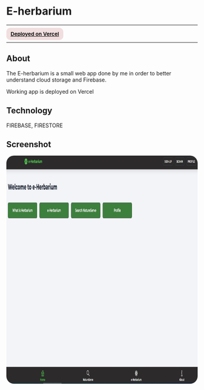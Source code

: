 # E-herbarium

---

<div>
<a href="https://cars-commerce.vercel.app/" target="_blank" rel="noopener noreferrer"
    style="padding:0.5rem 0.7rem;
    color: black;
    background: #F1DEDE;
    border-radius:10px;
    font-size:0.85rem;
    font-weight:600;">Deployed on Vercel</a> <br/> 
<!-- <a href="#" target="_blank" rel="noopener noreferrer"
    style="padding:0.5rem 0.7rem;
    color: black;
    background: #FE938C;
    border-radius:10px;
    font-size:0.85rem;
    font-weight:600;">YouTube Presentation</a>  -->
</div>

---

## About

<p>The E-herbarium is a small web app done by me in order to better understand cloud storage and Firebase.</p>

<p>Working app is deployed on Vercel</p>

## Technology

<p>FIREBASE, FIRESTORE</p>

## Screenshot

<img src="/screenshot.jpg" height="600" style="border-radius:20px;margin-bottom:2rem;" />
